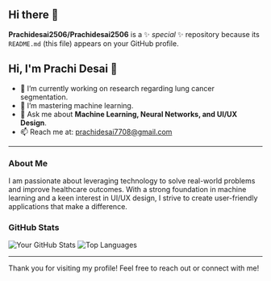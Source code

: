 ## Hi there 👋

**Prachidesai2506/Prachidesai2506** is a ✨ _special_ ✨ repository because its `README.md` (this file) appears on your GitHub profile.

## Hi, I'm Prachi Desai 👋
- 🔭 I’m currently working on research regarding lung cancer segmentation.
- 🌱 I’m mastering machine learning.
- 💬 Ask me about **Machine Learning, Neural Networks, and UI/UX Design**.
- 📫 Reach me at: [prachidesai7708@gmail.com](mailto:prachidesai7708@gmail.com)

---

### About Me
I am passionate about leveraging technology to solve real-world problems and improve healthcare outcomes. With a strong foundation in machine learning and a keen interest in UI/UX design, I strive to create user-friendly applications that make a difference.

### GitHub Stats
![Your GitHub Stats](https://github-readme-stats.vercel.app/api?username=Prachidesai2506&show_icons=true&theme=radical)
![Top Languages](https://github-readme-stats.vercel.app/api/top-langs/?username=Prachidesai2506&layout=compact&theme=radical)

---

Thank you for visiting my profile! Feel free to reach out or connect with me!
